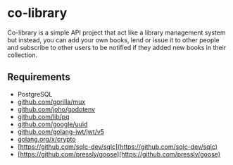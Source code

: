 # co-library

Co-library is a simple API project that act like a library management system but instead, you can add your own books, lend or issue it to other people and subscribe to other users to be notified if they added new books in their collection.

## Requirements

- PostgreSQL
- [github.com/gorilla/mux](github.com/gorilla/mux)
- [github.com/joho/godotenv](github.com/joho/godotenv)
- [github.com/lib/pq](github.com/lib/pq)
- [github.com/google/uuid](github.com/google/uuid)
- [github.com/golang-jwt/jwt/v5](github.com/golang-jwt/jwt/v5)
- [golang.org/x/crypto](golang.org/x/crypto)
- [https://github.com/sqlc-dev/sqlc](https://github.com/sqlc-dev/sqlc)
- [https://github.com/pressly/goose](https://github.com/pressly/goose)
